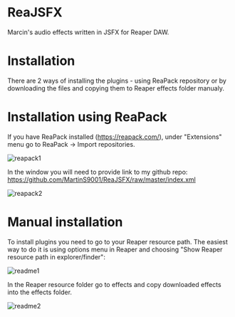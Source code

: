 # ReaJSFX
Marcin's audio effects written in JSFX for Reaper DAW.

# Installation
There are 2 ways of installing the plugins - using ReaPack repository or by downloading the files and copying them to Reaper effects folder manualy.

# Installation using ReaPack
If you have ReaPack installed (https://reapack.com/), under "Extensions" menu go to ReaPack -> Import repositories.


![reapack1](https://user-images.githubusercontent.com/12054038/59975228-0ad79d80-95b6-11e9-971d-da0d4c29bda8.png)



In the window you will need to provide link to my github repo: https://github.com/MartinS9001/ReaJSFX/raw/master/index.xml



![reapack2](https://user-images.githubusercontent.com/12054038/59975243-60ac4580-95b6-11e9-991d-58b6418239fb.png)



# Manual installation
To install plugins you need to go to your Reaper resource path. The easiest way to do it is using options menu in Reaper and choosing "Show Reaper resource path in explorer/finder":

![readme1](https://user-images.githubusercontent.com/12054038/59020078-8bbe3780-8849-11e9-8417-504d0dce0d9f.png)

In the Reaper resource folder go to effects and copy downloaded effects into the effects folder.

![readme2](https://user-images.githubusercontent.com/12054038/59020331-0e46f700-884a-11e9-8d34-7d2fdf4e98a3.png)
